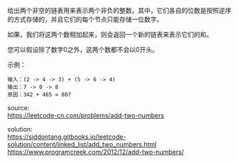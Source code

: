 给出两个非空的链表用来表示两个非负的整数。其中，它们各自的位数是按照逆序的方式存储的，并且它们的每个节点只能存储一位数字。

如果，我们将这两个数相加起来，则会返回一个新的链表来表示它们的和。

您可以假设除了数字0之外，这两个数都不会以0开头。

示例：
~~~
输入：(2 -> 4 -> 3) + (5 -> 6 -> 4)
输出：7 -> 0 -> 8
原因：342 + 465 = 807
~~~

source:  
https://leetcode-cn.com/problems/add-two-numbers   

solution:  
https://siddontang.gitbooks.io/leetcode-solution/content/linked_list/add_two_numbers.html   
https://www.programcreek.com/2012/12/add-two-numbers/  